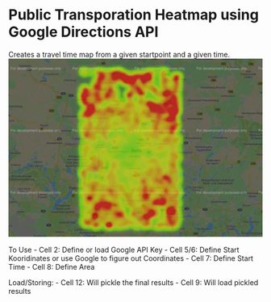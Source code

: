 # Public Transporation Heatmap using Google Directions API

Creates a travel time map from a given startpoint and a given time.
![alt text](https://raw.githubusercontent.com/FrankT1983/TransportHeatmap/master/Images/ExampleOutputBerlin.JPG)

To Use
	- Cell 2: Define or load Google API Key
	- Cell 5/6: Define Start Kooridinates or use Google to figure out Coordinates
	- Cell 7: Define Start Time
	- Cell 8: Define Area

Load/Storing:
    - Cell 12: Will pickle the final results
    - Cell 9: Will load pickled results
    
	
